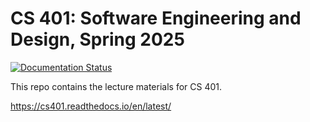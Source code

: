 # CS 401: Software Engineering and Design, Spring 2025

[![Documentation Status](https://readthedocs.org/projects/cs401/badge/?version=latest)](https://cs401.readthedocs.io/en/latest/?badge=latest)


This repo contains the lecture materials for CS 401.

https://cs401.readthedocs.io/en/latest/